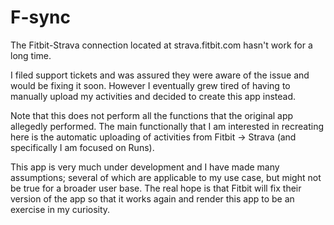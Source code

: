 # F-sync

The Fitbit-Strava connection located at strava.fitbit.com hasn't work for a long time.

I filed support tickets and was assured they were aware of the issue and would be fixing it soon.  However I eventually grew tired of having to manually upload my activities and decided to create this app instead.

Note that this does not perform all the functions that the original app allegedly performed.  The main functionally that I am interested in recreating here is the automatic uploading of activities from Fitbit -> Strava (and specifically I am focused on Runs).

This app is very much under development and I have made many assumptions; several of which are applicable to my use case, but might not be true for a broader user base.  The real hope is that Fitbit will fix their version of the app so that it works again and render this app to be an exercise in my curiosity.